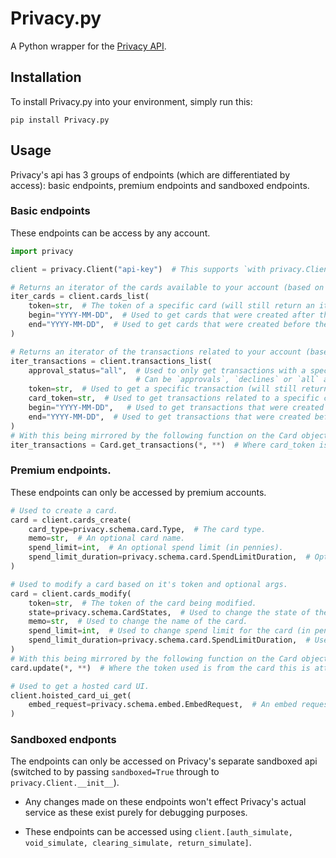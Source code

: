 # Privacy.py
A Python wrapper for the [Privacy API](https://developer.privacy.com/).

## Installation

To install Privacy.py into your environment, simply run this:

```
pip install Privacy.py
```

## Usage

Privacy's api has 3 groups of endpoints (which are differentiated by access):
basic endpoints, premium endpoints and sandboxed endpoints. 

### Basic endpoints

These endpoints can be access by any account. 

```python
import privacy

client = privacy.Client("api-key")  # This supports `with privacy.Client("api-key") as client:`

# Returns an iterator of the cards available to your account (based on optional args).
iter_cards = client.cards_list(
    token=str,  # The token of a specific card (will still return an iterator of either 1 or 0 object(s)).
    begin="YYYY-MM-DD",  # Used to get cards that were created after the specified date.
    end="YYYY-MM-DD",  # Used to get cards that were created before the specified date.
)

# Returns an iterator of the transactions related to your account (based on optional args).
iter_transactions = client.transactions_list(
    approval_status="all",  # Used to only get transactions with a specific status.
                            # Can be `approvals`, `declines` or `all` and defaults to `all`.
    token=str,  # Used to get a specific transaction (will still return an iterator if passed).
    card_token=str,  # Used to get transactions related to a specific card.
    begin="YYYY-MM-DD",   # Used to get transactions that were created after the specified date.
    end="YYYY-MM-DD",  # Used to get transactions that were created before the specified date.
)
# With this being mirrored by the following function on the Card object.
iter_transactions = Card.get_transactions(*, **)  # Where card_token is from card this is attached to.
```

### Premium endpoints. 

These endpoints can only be accessed by premium accounts. 

```python
# Used to create a card.
card = client.cards_create(
    card_type=privacy.schema.card.Type,  # The card type.
    memo=str,  # An optional card name.
    spend_limit=int,  # An optional spend limit (in pennies).
    spend_limit_duration=privacy.schema.card.SpendLimitDuration,  # Optional, used to set how long the spend limit lasts.
)

# Used to modify a card based on it's token and optional args.
card = client.cards_modify(
    token=str,  # The token of the card being modified.
    state=privacy.schema.CardStates,  # Used to change the state of the card (cannot be reversed when set to `CLOSED`).
    memo=str,  # Used to change the name of the card.
    spend_limit=int,  # Used to change spend limit for the card (in pennies).
    spend_limit_duration=privacy.schema.card.SpendLimitDuration,  # Used to change how long the spend limit lasts.
)
# With this being mirrored by the following function on the Card object.
card.update(*, **)  # Where the token used is from the card this is attached to.

# Used to get a hosted card UI.
client.hoisted_card_ui_get(
    embed_request=privacy.schema.embed.EmbedRequest,  # An embed request object.
)
```

### Sandboxed endponts

The endpoints can only be accessed on Privacy's separate sandboxed api
(switched to by passing `sandboxed=True` through to `privacy.Client.__init__`).

* Any changes made on these endpoints won't effect Privacy's actual service as these exist purely for debugging purposes.

* These endpoints can be accessed using `client.[auth_simulate, void_simulate, clearing_simulate, return_simulate]`.
